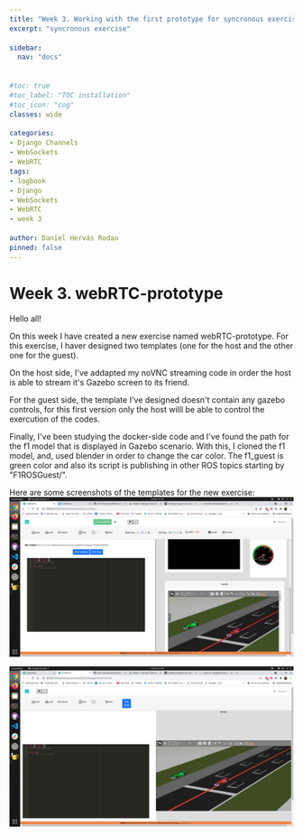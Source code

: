 ```yaml
---
title: "Week 3. Working with the first prototype for syncronous exercise"
excerpt: "syncronous exercise"

sidebar:
  nav: "docs"


#toc: true
#toc_label: "TOC installation"
#toc_icon: "cog"
classes: wide

categories:
- Django Channels
- WebSockets
- WebRTC
tags:
- logbook
- Django
- WebSockets
- WebRTC
- week 3

author: Daniel Hervás Rodao
pinned: false
---
```


# Week 3. webRTC-prototype

Hello all!

On this week I have created a new exercise named webRTC-prototype. For this exercise, I haver designed two
 templates (one for the host and the other one for the guest).

On the host side, I've addapted my noVNC streaming code in order the host is able to stream it's Gazebo 
screen to its friend.

For the guest side, the template I've designed doesn't contain any gazebo controls, for this first version 
only the host willl be able to control the exercution of the codes.

Finally, I've been studying the docker-side code and I've found the path for the f1 model that is 
displayed in Gazebo scenario. With this, I cloned the f1 model, and, used blender in order to change
 the car color. The f1_guest is green color and also its script is publishing in other ROS topics starting 
by "F1ROSGuest/".

Here are some screenshots of the templates for the new exercise:
![](../assets/images/host.png)

![](../assets/images/guest.png)

